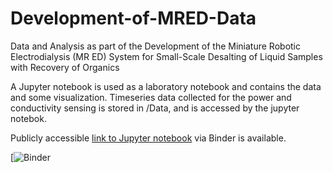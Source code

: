 # Development-of-MRED-Data
Data and Analysis as part of the Development of the Miniature Robotic Electrodialysis (MR ED) System for Small-Scale Desalting of Liquid Samples with Recovery of Organics

A Jupyter notebook is used as a laboratory notebook and contains the data and some visualization. Timeseries data collected for the power and conductivity sensing is stored in /Data, and is accessed by the jupyter notebok.

Publicly accessible [link to Jupyter notebook](https://mybinder.org/v2/gh/fbryson820/Development-of-MRED-Data.git/main?labpath=Development%20of%20the%20Miniature%20Robotic%20Electrodialysis%20(MR%20ED)%20System%20for%20Small-Scale%20Desalting%20of%20Liquid%20Samples%20with%20Recovery%20of%20Organics.ipynb) via Binder is available.

[![Binder](https://mybinder.org/v2/gh/fbryson820/Development-of-MRED-Data/main?labpath=Notebook.ipynb)
